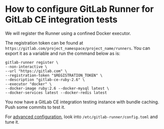 # How to configure GitLab Runner for GitLab CE integration tests

We will register the Runner using a confined Docker executor.

The registration token can be found at `https://gitlab.com/project_namespace/project_name/runners`.
You can export it as a variable and run the command below as is:

```shell
gitlab-runner register \
--non-interactive \
--url "https://gitlab.com" \
--registration-token "$REGISTRATION_TOKEN" \
--description "gitlab-ce-ruby-2.6" \
--executor "docker" \
--docker-image ruby:2.6 --docker-mysql latest \
--docker-services latest --docker-redis latest
```

You now have a GitLab CE integration testing instance with bundle caching.
Push some commits to test it.

For [advanced configuration](../configuration/advanced-configuration.md), look into
`/etc/gitlab-runner/config.toml` and tune it.
